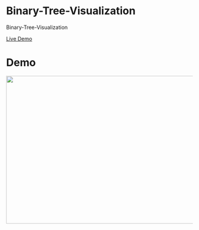 # Binary-Tree-Visualization
Binary-Tree-Visualization

[Live Demo](https://binary-tree-visualizer-web.netlify.app/)

# Demo

<img src="https://github.com/saliherdemk/Binary-Tree-Visualization/blob/master/media/demo.gif" width="550" height="400">


